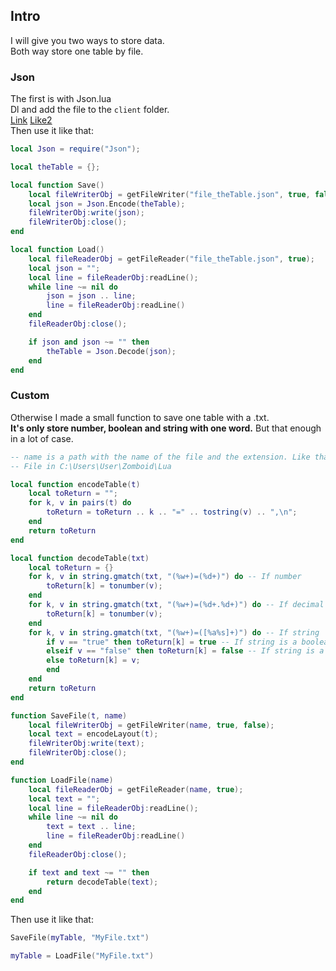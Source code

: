 ## Intro
I will give you two ways to store data.  
Both way store one table by file.  

### Json
The first is with Json.lua  
Dl and add the file to the `client` folder.  
[Link](https://discord.com/channels/136501320340209664/232196827577974784/940523841027964948) 
[Like2](https://github.com/rxi/json.lua)  
Then use it like that:
```lua
local Json = require("Json");

local theTable = {};

local function Save()
    local fileWriterObj = getFileWriter("file_theTable.json", true, false);
    local json = Json.Encode(theTable);
    fileWriterObj:write(json);
    fileWriterObj:close();
end

local function Load()
    local fileReaderObj = getFileReader("file_theTable.json", true);
    local json = "";
    local line = fileReaderObj:readLine();
    while line ~= nil do
        json = json .. line;
        line = fileReaderObj:readLine()
    end
    fileReaderObj:close();

    if json and json ~= "" then
        theTable = Json.Decode(json);
    end
end
```

### Custom
Otherwise I made a small function to save one table with a .txt.  
**It's only store number, boolean and string with one word.** But that enough in a lot of case.  
```lua
-- name is a path with the name of the file and the extension. Like that: name = "MyFile.txt"
-- File in C:\Users\User\Zomboid\Lua

local function encodeTable(t)
    local toReturn = "";
    for k, v in pairs(t) do
        toReturn = toReturn .. k .. "=" .. tostring(v) .. ",\n";
    end
    return toReturn
end

local function decodeTable(txt)
    local toReturn = {}
    for k, v in string.gmatch(txt, "(%w+)=(%d+)") do -- If number
        toReturn[k] = tonumber(v);
    end
    for k, v in string.gmatch(txt, "(%w+)=(%d+.%d+)") do -- If decimal number
        toReturn[k] = tonumber(v);
    end
    for k, v in string.gmatch(txt, "(%w+)=([%a%s]+)") do -- If string
        if v == "true" then toReturn[k] = true -- If string is a boolean
        elseif v == "false" then toReturn[k] = false -- If string is a boolean
        else toReturn[k] = v;
        end
    end
    return toReturn
end

function SaveFile(t, name)
    local fileWriterObj = getFileWriter(name, true, false);
    local text = encodeLayout(t);
    fileWriterObj:write(text);
    fileWriterObj:close();
end

function LoadFile(name)
    local fileReaderObj = getFileReader(name, true);
    local text = "";
    local line = fileReaderObj:readLine();
    while line ~= nil do
        text = text .. line;
        line = fileReaderObj:readLine()
    end
    fileReaderObj:close();

    if text and text ~= "" then
        return decodeTable(text);
    end
end
```

Then use it like that:
```lua
SaveFile(myTable, "MyFile.txt")

myTable = LoadFile("MyFile.txt")
```

